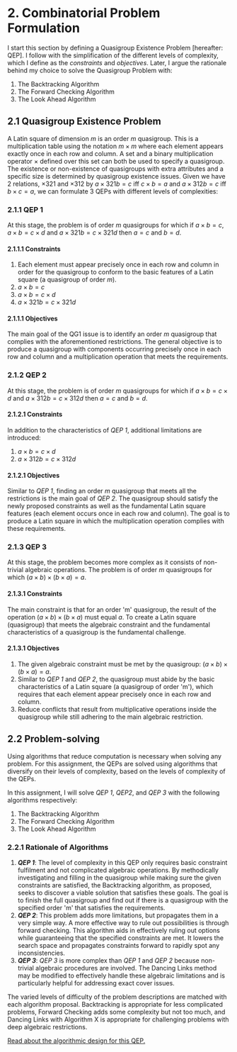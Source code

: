 # 2. Combinatorial Problem Formulation
<!--In Artificial Intelligence, the following steps are to be followed when solving problems:

1. Problem definition (specify inputs and acceptable solutions).
2. Problem analysis.
3. Knowledge representation (provide detailed information about the problem and define all possible techniques).
4. Problem-solving (selection of best technique(s)).
-->
I start this section by defining a Quasigroup Existence Problem [hereafter: QEP].  I follow with the simplification of the different levels of complexity, which I define as the *constraints* and *objectives*.  Later, I argue the rationale behind my choice to solve the Quasigroup Problem with:

1. The Backtracking Algorithm
2. The Forward Checking Algorithm
3. The Look Ahead Algorithm 

## 2.1 Quasigroup Existence Problem
A Latin square of dimension $m$ is an order $m$ quasigroup. This is a multiplication table using the notation $m \times m$ where each element appears exactly once in each row and column. A set and a binary multiplication operator $\times$ defined over this set can both be used to specify a quasigroup. The existence or non-existence of quasigroups with extra attributes and a specific size is determined by quasigroup existence issues. Given we have 2 relations, $\times 321$ and $\times 312$ by $a \times 321 b = c$ iff $c \times b=a$ and $a \times 312 b = c$ iff $b \times c=a$, we can formulate 3 QEPs with different levels of complexities:

### 2.1.1 QEP 1
At this stage, the problem is of order $m$ quasigroups for which if $a \times b = c$, $a \times b = c \times d$ and $a \times 321 b = c \times 321 d$ then $a=c$ and $b=d$.

#### 2.1.1.1 Constraints
1. Each element must appear precisely once in each row and column in order for the quasigroup to conform to the basic features of a Latin square (a quasigroup of order $m$).
2. $a \times b = c$ <!--The result of the multiplication operation between any two elements 'a' and 'b' should equal 'c'-->
3. $a \times b = c \times d$ <!--If 'a \times b' equals 'c', then 'a \times b' must also equal 'c \times d'.-->
4. $a \times 321 b = c \times 321 d$ <!--If 'a \times 321 b' equals 'c', then 'a \times 321 b' must also equal 'c \times 321 d'.-->
   
#### 2.1.1.1 Objectives
The main goal of the QG1 issue is to identify an order $m$ quasigroup that complies with the aforementioned restrictions. The general objective is to produce a quasigroup with components occurring precisely once in each row and column and a multiplication operation that meets the requirements.

### 2.1.2 QEP 2
At this stage, the problem is of order $m$ quasigroups for which if $a \times b = c \times d$ and $a \times 312 b = c \times 312 d$ then $a=c$ and $b=d$.

#### 2.1.2.1 Constraints
In addition to the characteristics of _QEP 1_, additional limitations are introduced:
1. $a \times b = c \times d$ <!--The result of the multiplication operation between any two elements 'a' and 'b' should equal the result of the multiplication operation between 'c' and 'd'.-->
2. $a \times 312 b = c \times 312 d$ <!--If 'a \times 312 b' equals 'c', then $a \times 312 b$ must also equal $c \times 312 d$.-->

#### 2.1.2.1 Objectives
Similar to _QEP 1_, finding an order $m$ quasigroup that meets all the restrictions is the main goal of _QEP 2_. The quasigroup should satisfy the newly proposed constraints as well as the fundamental Latin square features (each element occurs once in each row and column). The goal is to produce a Latin square in which the multiplication operation complies with these requirements.

### 2.1.3 QEP 3
At this stage, the problem becomes more complex as it consists of non-trivial algebraic operations.  The problem is of order $m$ quasigroups for which $(a \times b) \times (b \times a) = a$.

#### 2.1.3.1 Constraints
The main constraint is that for an order 'm' quasigroup, the result of the operation $(a \times b) \times (b \times a)$ must equal $a$.  To create a Latin square (quasigroup) that meets the algebraic constraint and the fundamental characteristics of a quasigroup is the fundamental challenge. 

#### 2.1.3.1 Objectives
1. The given algebraic constraint must be met by the quasigroup: $(a \times b) \times (b \times a) = a$.
2. Similar to _QEP 1_ and _QEP 2_, the quasigroup must abide by the basic characteristics of a Latin square (a quasigroup of order 'm'), which requires that each element appear precisely once in each row and column.
3. Reduce conflicts that result from multiplicative operations inside the quasigroup while still adhering to the main algebraic restriction.

## 2.2 Problem-solving
Using algorithms that reduce computation is necessary when solving any problem.  For this assignment, the QEPs are solved using algorithms that diversify on their levels of complexity, based on the levels of complexity of the QEPs.

In this assignment, I will solve _QEP 1_, _QEP2_, and _QEP 3_ with the following algorithms respectively:
1. The Backtracking Algorithm
2. The Forward Checking Algorithm
3. The Look Ahead Algorithm


### 2.2.1 Rationale of Algorithms
1. **_QEP 1_**: The level of complexity in this QEP only requires basic constraint fulfilment and not complicated algebraic operations.  By methodically investigating and filling in the quasigroup while making sure the given constraints are satisfied, the Backtracking algorithm, as proposed, seeks to discover a viable solution that satisfies these goals. The goal is to finish the full quasigroup and find out if there is a quasigroup with the specified order 'm' that satisfies the requirements.
2. **_QEP 2_**: This problem adds more limitations, but propagates them in a very simple way.  A more effective way to rule out possibilities is through forward checking.  This algorithm aids in effectively ruling out options while guaranteeing that the specified constraints are met.  It lowers the search space and propagates constraints forward to rapidly spot any inconsistencies.
3. **_QEP 3_**: _QEP 3_ is more complex than _QEP 1_ and _QEP 2_ because non-trivial algebraic procedures are involved. The Dancing Links method may be modified to effectively handle these algebraic limitations and is particularly helpful for addressing exact cover issues.

The varied levels of difficulty of the problem descriptions are matched with each algorithm proposal. Backtracking is appropriate for less complicated problems, Forward Checking adds some complexity but not too much, and Dancing Links with Algorithm X is appropriate for challenging problems with deep algebraic restrictions.


[Read about the algorithmic design for this QEP.](https://github.com/wafaajaunnoo/solving-a-CSP/blob/main/algorithm.md)


